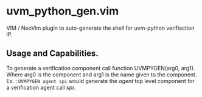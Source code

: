 # uvm_python_gen.vim
VIM / NeoVim plugin to auto-generate the shell for uvm-python verifiaction IP.

## Usage and Capabilities.

To generate a verification component call function UVMPYGEN(arg0, arg1). Where arg0 is the component and arg1 is the name given to the component. Ex. `:UVMPYGEN agent spi` would generate the _agent_ top level component for a verification agent call _spi_.


